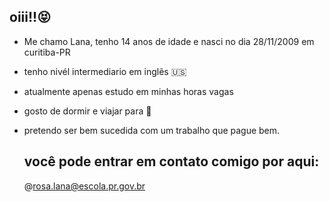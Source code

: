 ## oiii!!😝
* Me chamo Lana, tenho 14 anos de idade e nasci no dia 28/11/2009 em curitiba-PR
* tenho nivél intermediario em inglẽs 🇺🇸
* atualmente apenas estudo em minhas horas vagas
* gosto de dormir e viajar para 🌊
* pretendo ser bem sucedida com um trabalho que pague bem.

  ## você pode entrar em contato comigo por aqui:

   @rosa.lana@escola.pr.gov.br

